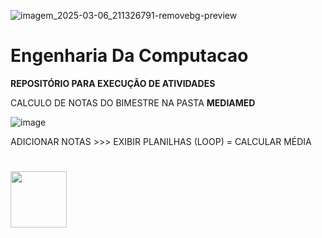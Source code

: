![imagem_2025-03-06_211326791-removebg-preview](https://github.com/user-attachments/assets/8b1c4cc5-331c-4bc7-b70b-360b3df7e0a3)


# Engenharia Da Computacao

**REPOSITÓRIO PARA EXECUÇÃO DE ATIVIDADES**

CALCULO DE NOTAS DO BIMESTRE NA PASTA **MEDIAMED**


![image](https://github.com/user-attachments/assets/8cc2e07c-81f2-4d7d-80e5-666e99b1d95e)


ADICIONAR NOTAS >>> EXIBIR PLANILHAS (LOOP) = CALCULAR MÉDIA

#

<img src="https://cdn.jsdelivr.net/gh/devicons/devicon@latest/icons/python/python-original.svg" width="90" />



